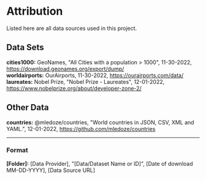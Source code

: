 # Attribution

Listed here are all data sources used in this project.

## Data Sets

**cities1000:** GeoNames, "All Cities with a population > 1000", 11-30-2022, https://download.geonames.org/export/dump/  
**worldairports:** OurAirports, 11-30-2022, https://ourairports.com/data/  
**laureates:** Nobel Prize, "Nobel Prize - Laureates", 12-01-2022, https://www.nobelprize.org/about/developer-zone-2/  

## Other Data

**countries:** @mledoze/countries, "World countries in JSON, CSV, XML and YAML.", 12-01-2022, https://github.com/mledoze/countries

--- 

### Format
**[Folder]:** [Data Provider], "[Data/Dataset Name or ID]", [Date of download MM-DD-YYYY], [Data Source URL]
